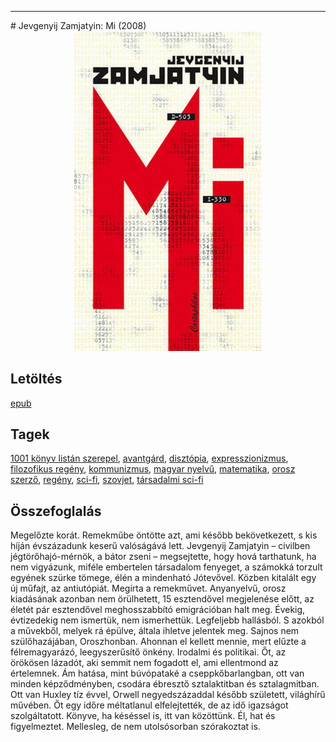 <hr/>
# <a name="id_607">Jevgenyij Zamjatyin: Mi (2008)</a>
<center><img src="https://github.com/BercziSandor/calibre_lib/raw/main/main/Jevgenyij%20Zamjatyin/Mi%20%28607%29/cover.jpg" alt="cover" width="300"/></center>

## Letöltés
[epub](https://github.com/BercziSandor/calibre_lib/raw/main/main/Jevgenyij%20Zamjatyin/Mi%20%28607%29/Mi%20-%20Jevgenyij%20Zamjatyin.epub)

## Tagek
[1001 könyv listán szerepel](https://github.com/berczisandor/calibre_lib/blob/main/main/_tags/1001%20k%c3%b6nyv%20list%c3%a1n%20szerepel.md), [avantgárd](https://github.com/berczisandor/calibre_lib/blob/main/main/_tags/avantg%c3%a1rd.md), [disztópia](https://github.com/berczisandor/calibre_lib/blob/main/main/_tags/diszt%c3%b3pia.md), [expresszionizmus](https://github.com/berczisandor/calibre_lib/blob/main/main/_tags/expresszionizmus.md), [filozofikus regény](https://github.com/berczisandor/calibre_lib/blob/main/main/_tags/filozofikus%20reg%c3%a9ny.md), [kommunizmus](https://github.com/berczisandor/calibre_lib/blob/main/main/_tags/kommunizmus.md), [magyar nyelvű](https://github.com/berczisandor/calibre_lib/blob/main/main/_tags/magyar%20nyelv%c5%b1.md), [matematika](https://github.com/berczisandor/calibre_lib/blob/main/main/_tags/matematika.md), [orosz szerző](https://github.com/berczisandor/calibre_lib/blob/main/main/_tags/orosz%20szerz%c5%91.md), [regény](https://github.com/berczisandor/calibre_lib/blob/main/main/_tags/reg%c3%a9ny.md), [sci-fi](https://github.com/berczisandor/calibre_lib/blob/main/main/_tags/sci-fi.md), [szovjet](https://github.com/berczisandor/calibre_lib/blob/main/main/_tags/szovjet.md), [társadalmi sci-fi](https://github.com/berczisandor/calibre_lib/blob/main/main/_tags/t%c3%a1rsadalmi%20sci-fi.md)

## Összefoglalás
<div>
<p>Megelőzte ​korát. Remekműbe öntötte azt, ami később bekövetkezett, s kis híján évszázadunk keserű valóságává lett. Jevgenyij Zamjatyin – civilben jégtörőhajó-mérnök, a bátor zseni – megsejtette, hogy hová tarthatunk, ha nem vigyázunk, miféle embertelen társadalom fenyeget, a számokká torzult egyének szürke tömege, élén a mindenható Jótevővel. Közben kitalált egy új műfajt, az antiutópiát. Megírta a remekművet. Anyanyelvű, orosz kiadásának azonban nem örülhetett, 15 esztendővel megjelenése előtt, az életét pár esztendővel meghosszabbító emigrációban halt meg. Évekig, évtizedekig nem ismertük, nem ismerhettük. Legfeljebb hallásból. S azokból a művekből, melyek rá épülve, általa ihletve jelentek meg. Sajnos nem szülőhazájában, Oroszhonban. Ahonnan el kellett mennie, mert elűzte a félremagyarázó, leegyszerűsítő önkény. Irodalmi és politikai. Őt, az örökösen lázadót, aki semmit nem fogadott el, ami ellentmond az értelemnek. Ám hatása, mint búvópataké a cseppkőbarlangban, ott van minden képződményben, csodára ébresztő sztalaktitban és sztalagmitban. Ott van Huxley tíz évvel, Orwell negyedszázaddal később született, világhírű művében. Őt egy időre méltatlanul elfelejtették, de az idő igazságot szolgáltatott. Könyve, ha késéssel is, itt van közöttünk. Él, hat és figyelmeztet. Mellesleg, de nem utolsósorban szórakoztat is.</p></div>


